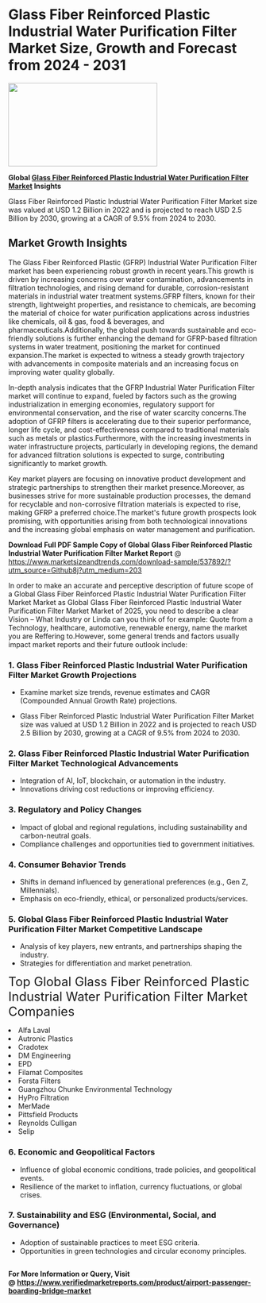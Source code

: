 <H1>Glass Fiber Reinforced Plastic Industrial Water Purification Filter Market Size, Growth and Forecast from 2024 - 2031</H1><img class="aligncenter size-medium wp-image-584254" src="https://thirdeyenews.in/wp-content/uploads/2024/09/Global-Market-Research-300x168.jpeg" alt="" width="300" height="168" /><p><strong>Global&nbsp;<a href="https://www.marketsizeandtrends.com/download-sample/537892/?utm_source=Github8j?utm_medium=203">Glass Fiber Reinforced Plastic Industrial Water Purification Filter Market</a> Insights</strong></p><p>Glass Fiber Reinforced Plastic Industrial Water Purification Filter Market size was valued at USD 1.2 Billion in 2022 and is projected to reach USD 2.5 Billion by 2030, growing at a CAGR of 9.5% from 2024 to 2030.</p><p><h2>Market Growth Insights</h2> <p>The Glass Fiber Reinforced Plastic (GFRP) Industrial Water Purification Filter market has been experiencing robust growth in recent years.This growth is driven by increasing concerns over water contamination, advancements in filtration technologies, and rising demand for durable, corrosion-resistant materials in industrial water treatment systems.GFRP filters, known for their strength, lightweight properties, and resistance to chemicals, are becoming the material of choice for water purification applications across industries like chemicals, oil & gas, food & beverages, and pharmaceuticals.Additionally, the global push towards sustainable and eco-friendly solutions is further enhancing the demand for GFRP-based filtration systems in water treatment, positioning the market for continued expansion.The market is expected to witness a steady growth trajectory with advancements in composite materials and an increasing focus on improving water quality globally.</p> <p>In-depth analysis indicates that the GFRP Industrial Water Purification Filter market will continue to expand, fueled by factors such as the growing industrialization in emerging economies, regulatory support for environmental conservation, and the rise of water scarcity concerns.The adoption of GFRP filters is accelerating due to their superior performance, longer life cycle, and cost-effectiveness compared to traditional materials such as metals or plastics.Furthermore, with the increasing investments in water infrastructure projects, particularly in developing regions, the demand for advanced filtration solutions is expected to surge, contributing significantly to market growth.</p> <p>Key market players are focusing on innovative product development and strategic partnerships to strengthen their market presence.Moreover, as businesses strive for more sustainable production processes, the demand for recyclable and non-corrosive filtration materials is expected to rise, making GFRP a preferred choice.The market's future growth prospects look promising, with opportunities arising from both technological innovations and the increasing global emphasis on water management and purification.</p> <p><span class=""><strong>Download Full PDF Sample Copy of Global Glass Fiber Reinforced Plastic Industrial Water Purification Filter Market Report</strong> @ <a href="https://www.marketsizeandtrends.com/download-sample/537892/?utm_source=Github8j?utm_medium=203" target="_blank">https://www.marketsizeandtrends.com/download-sample/537892/?utm_source=Github8j?utm_medium=203</a></span></p><p>In order to make an accurate and perceptive description of future scope of a Global&nbsp;Glass Fiber Reinforced Plastic Industrial Water Purification Filter Market Market as Global&nbsp;Glass Fiber Reinforced Plastic Industrial Water Purification Filter Market Market of 2025, you need to describe a clear Vision &ndash; What Industry or Linda can you think of for example: Quote from a Technology, healthcare, automotive, renewable energy, name the market you are Reffering to.However, some general trends and factors usually impact market reports and their future outlook include:</p><h3>1.&nbsp;<strong>Glass Fiber Reinforced Plastic Industrial Water Purification Filter Market Growth Projections</strong></h3><ul><li>Examine market size trends, revenue estimates and CAGR (Compounded Annual Growth Rate) projections.</li><li><p>Glass Fiber Reinforced Plastic Industrial Water Purification Filter Market size was valued at USD 1.2 Billion in 2022 and is projected to reach USD 2.5 Billion by 2030, growing at a CAGR of 9.5% from 2024 to 2030.</p></li></ul><h3>2.&nbsp;<strong>Glass Fiber Reinforced Plastic Industrial Water Purification Filter Market Technological Advancements</strong></h3><ul><li>Integration of AI, IoT, blockchain, or automation in the industry.</li><li>Innovations driving cost reductions or improving efficiency.</li></ul><h3>3.&nbsp;<strong>Regulatory and Policy Changes</strong></h3><ul><li>Impact of global and regional regulations, including sustainability and carbon-neutral goals.</li><li>Compliance challenges and opportunities tied to government initiatives.</li></ul><h3>4.&nbsp;<strong>Consumer Behavior Trends</strong></h3><ul><li>Shifts in demand influenced by generational preferences (e.g., Gen Z, Millennials).</li><li>Emphasis on eco-friendly, ethical, or personalized products/services.</li></ul><h3>5.&nbsp;<strong>Global Glass Fiber Reinforced Plastic Industrial Water Purification Filter Market Competitive Landscape</strong></h3><ul><li>Analysis of key players, new entrants, and partnerships shaping the industry.</li><li>Strategies for differentiation and market penetration.</li></ul><p data-pm-slice="1 1 []"><span style="color: inherit; font-family: inherit; font-size: 25px;">Top Global Glass Fiber Reinforced Plastic Industrial Water Purification Filter Market Companies</span></p><div class="" data-test-id=""><p><li>Alfa Laval</li><li> Autronic Plastics</li><li> Cradotex</li><li> DM Engineering</li><li> EPD</li><li> Filamat Composites</li><li> Forsta Filters</li><li> Guangzhou Chunke Environmental Technology</li><li> HyPro Filtration</li><li> MerMade</li><li> Pittsfield Products</li><li> Reynolds Culligan</li><li> Selip</li></p></div><h3>6.&nbsp;<strong>Economic and Geopolitical Factors</strong></h3><ul><li>Influence of global economic conditions, trade policies, and geopolitical events.</li><li>Resilience of the market to inflation, currency fluctuations, or global crises.</li></ul><h3>7.&nbsp;<strong>Sustainability and ESG (Environmental, Social, and Governance)</strong></h3><ul><li>Adoption of sustainable practices to meet ESG criteria.</li><li>Opportunities in green technologies and circular economy principles.</li></ul><h2><strong style="font-size: 14px;">For More Information or Query, Visit @&nbsp;</strong><a style="background-color: #ffffff; font-size: 14px;" href="https://www.marketsizeandtrends.com/report/glass-fiber-reinforced-plastic-industrial-water-purification-filter-market/" target="_blank">https://www.verifiedmarketreports.com/product/airport-passenger-boarding-bridge-market</a></h2>